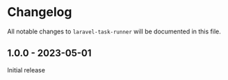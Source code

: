 # Changelog

All notable changes to `laravel-task-runner` will be documented in this file.

## 1.0.0 - 2023-05-01

Initial release
